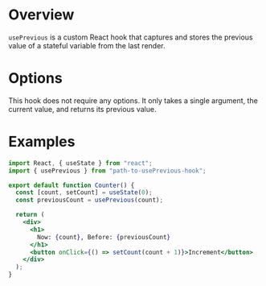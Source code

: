 # Overview

`usePrevious` is a custom React hook that captures and stores the previous value of a stateful variable from the last render.

# Options

This hook does not require any options. It only takes a single argument, the current value, and returns its previous value.

# Examples

```jsx
import React, { useState } from "react";
import { usePrevious } from "path-to-usePrevious-hook";

export default function Counter() {
  const [count, setCount] = useState(0);
  const previousCount = usePrevious(count);

  return (
    <div>
      <h1>
        Now: {count}, Before: {previousCount}
      </h1>
      <button onClick={() => setCount(count + 1)}>Increment</button>
    </div>
  );
}
```

